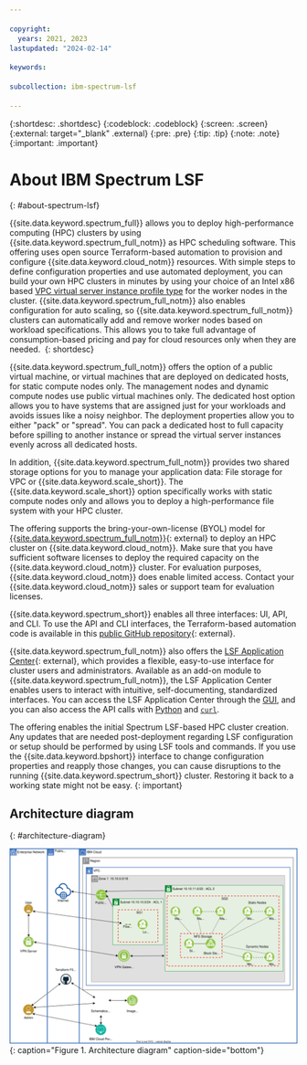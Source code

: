 ```yaml
---

copyright:
  years: 2021, 2023
lastupdated: "2024-02-14"

keywords: 

subcollection: ibm-spectrum-lsf

---
```


{:shortdesc: .shortdesc}
{:codeblock: .codeblock}
{:screen: .screen}
{:external: target="_blank" .external}
{:pre: .pre}
{:tip: .tip}
{:note: .note}
{:important: .important}

# About IBM Spectrum LSF
{: #about-spectrum-lsf}

{{site.data.keyword.spectrum_full}} allows you to deploy high-performance computing (HPC) clusters by using {{site.data.keyword.spectrum_full_notm}} as HPC scheduling software. This offering uses open source Terraform-based automation to provision and configure {{site.data.keyword.cloud_notm}} resources. With simple steps to define configuration properties and use automated deployment, you can build your own HPC clusters in minutes by using your choice of an Intel x86 based [VPC virtual server instance profile type](/docs/vpc?topic=vpc-profiles&interface=ui) for the worker nodes in the cluster. {{site.data.keyword.spectrum_full_notm}} also enables configuration for auto scaling, so {{site.data.keyword.spectrum_full_notm}} clusters can automatically add and remove worker nodes based on workload specifications. This allows you to take full advantage of consumption-based pricing and pay for cloud resources only when they are needed. 
{: shortdesc}

{{site.data.keyword.spectrum_full_notm}} offers the option of a public virtual machine, or virtual machines that are deployed on dedicated hosts, for static compute nodes only. The management nodes and dynamic compute nodes use public virtual machines only. The dedicated host option allows you to have systems that are assigned just for your workloads and avoids issues like a noisy neighbor. The deployment properties allow you to either "pack" or "spread". You can pack a dedicated host to full capacity before spilling to another instance or spread the virtual server instances evenly across all dedicated hosts.

In addition, {{site.data.keyword.spectrum_full_notm}} provides two shared storage options for you to manage your application data: File storage for VPC or {{site.data.keyword.scale_short}}. The {{site.data.keyword.scale_short}} option specifically works with static compute nodes only and allows you to deploy a high-performance file system with your HPC cluster.

The offering supports the bring-your-own-license (BYOL) model for [{{site.data.keyword.spectrum_full_notm}}](https://www.ibm.com/products/hpc-workload-management){: external} to deploy an HPC cluster on {{site.data.keyword.cloud_notm}}. Make sure that you have sufficient software licenses to deploy the required capacity on the {{site.data.keyword.cloud_notm}} cluster. For evaluation purposes, {{site.data.keyword.cloud_notm}} does enable limited access. Contact your {{site.data.keyword.cloud_notm}} sales or support team for evaluation licenses.

{{site.data.keyword.spectrum_short}} enables all three interfaces: UI, API, and CLI. To use the API and CLI interfaces, the Terraform-based automation code is available in this [public GitHub repository](https://github.com/IBM-Cloud/hpc-cluster-lsf){: external}.

{{site.data.keyword.spectrum_full_notm}} also offers the [LSF Application Center](https://www.ibm.com/docs/en/slac/10.2.0){: external}, which provides a flexible, easy-to-use interface for cluster users and administrators. Available as an add-on module to {{site.data.keyword.spectrum_full_notm}}, the LSF Application Center enables users to interact with intuitive, self-documenting, standardized interfaces. You can access the LSF Application Center through the [GUI](/docs/ibm-spectrum-lsf?topic=ibm-spectrum-lsf-accessing-lsf-gui), and you can also access the API calls with [Python](/docs/ibm-spectrum-lsf?topic=ibm-spectrum-lsf-access-rest-api-calls-pacclient) and [`curl`](/docs/ibm-spectrum-lsf?topic=ibm-spectrum-lsf-access-rest-api-calls-curl).

The offering enables the initial Spectrum LSF-based HPC cluster creation. Any updates that are needed post-deployment regarding LSF configuration or setup should be performed by using LSF tools and commands. If you use the {{site.data.keyword.bpshort}} interface to change configuration properties and reapply those changes, you can cause disruptions to the running {{site.data.keyword.spectrum_short}} cluster. Restoring it back to a working state might not be easy.
{: important}

## Architecture diagram
{: #architecture-diagram}

![Figure 1. Architecture diagram](images/hpccluster_lsf_schematics_architecture_09-22-21.svg "Architecture diagram"){: caption="Figure 1. Architecture diagram" caption-side="bottom"}


